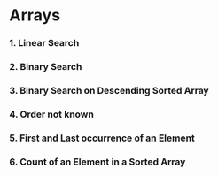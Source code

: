 # Arrays

### 1. Linear Search
### 2. Binary Search
### 3. Binary Search on Descending Sorted Array
### 4. Order not known
### 5. First and Last occurrence of an Element
### 6. Count of an Element in a Sorted Array